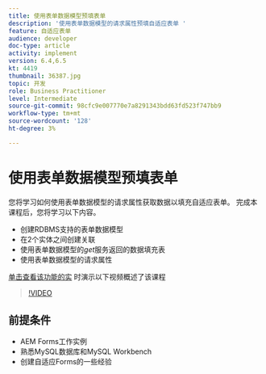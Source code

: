 ```yaml
---
title: 使用表单数据模型预填表单
description: '使用表单数据模型的请求属性预填自适应表单 '
feature: 自适应表单
audience: developer
doc-type: article
activity: implement
version: 6.4,6.5
kt: 4419
thumbnail: 36387.jpg
topic: 开发
role: Business Practitioner
level: Intermediate
source-git-commit: 98cfc9e007770e7a8291343bdd63fd523f747bb9
workflow-type: tm+mt
source-wordcount: '128'
ht-degree: 3%

---
```



# 使用表单数据模型预填表单

您将学习如何使用表单数据模型的请求属性获取数据以填充自适应表单。
完成本课程后，您将学习以下内容。

* 创建RDBMS支持的表单数据模型
* 在2个实体之间创建关联
* 使用表单数据模型的&#x200B;_get_&#x200B;服务返回的数据填充表
* 使用表单数据模型的请求属性


[单击查看该功能的实](https://forms.enablementadobe.com/content/dam/formsanddocuments/fdmwithrequestparameterinurl/jcr:content?wcmmode=disabled&amp;empID=207)
时演示以下视频概述了该课程
>[!VIDEO](https://video.tv.adobe.com/v/36387/quality=9)

## 前提条件

* AEM Forms工作实例
* 熟悉MySQL数据库和MySQL Workbench
* 创建自适应Forms的一些经验

